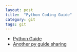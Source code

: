 ```yaml
---
layout: post
title:  "Python Coding Guide"
category: git
tags: git
---
```


 * [Python Guide][python_guide]
 * [Another py guide sharing][py_style]

[python_guide]: http://docs.python-guide.org/en/latest/
[py_style]: http://xiaocong.github.io/slides/idiomatic-python-code/



